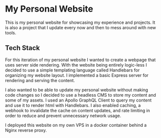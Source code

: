# My Personal Website
This is my personal website for showcasing my experience and projects. It is also a project that I update every now and then to mess around with new tools.

## Tech Stack
For this iteration of my personal website I wanted to create a webpage that uses server side rendering. With the website being entirely logic-less I decided to use a simple templating language called Handlebars for organizing my website layout. I implemented a basic Express server for rendering and serving the content. 

I also wanted to be able to update my personal website without making code changes so I decided to use a headless CMS to store my content and some of my assets. I used an Apollo GraphQL Client to query my content and use it to render html with Handlebars. I also enabled caching, a webhook to invalidate the cache on content updates, and rate limiting in order to reduce and prevent unnecessary network usage.

I deployed this website on my own VPS in a docker container behind a Nginx reverse proxy.